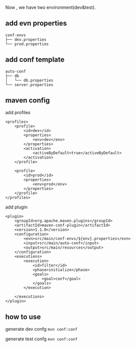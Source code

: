 

Now , we have two environment(dev&test).

## add evn properties

```
conf-envs
├── dev.properties
└── prod.properties
```

## add conf template

```
auto-conf
├── db
│   └── db.properties
└── server.properties
```

## maven config

add profiles
```
<profiles>
    <profile>
        <id>dev</id>
        <properties>
            <env>dev</env>
        </properties>
        <activation>
            <activeByDefault>true</activeByDefault>
        </activation>
    </profile>

    <profile>
        <id>prod</id>
        <properties>
            <env>prod</env>
        </properties>
    </profile>
</profiles>
```
add plugin
```
<plugin>
    <groupId>org.apache.maven.plugins</groupId>
    <artifactId>maven-conf-plugin</artifactId>
    <version>1.1.0</version>
    <configuration>
        <evn>src/main/conf-envs/${env}.properties</evn>
        <input>src/main/auto-conf</input>
        <output>src/main/resources</output>
    </configuration>
    <executions>
        <execution>
            <id>filter</id>
            <phase>initialize</phase>
            <goals>
                <goal>conf</goal>
            </goals>
        </execution>

    </executions>
</plugin>
```
</project>

## how to use

generate dev confg
`mvn conf:conf`

generate test confg
`mvn conf:conf`
